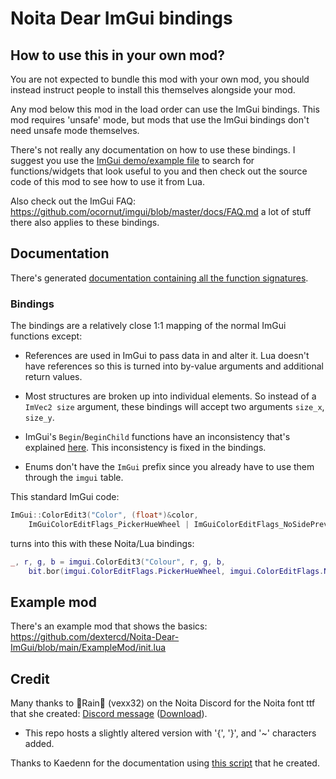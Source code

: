 # Noita Dear ImGui bindings

## How to use this in your own mod?

You are not expected to bundle this mod with your own mod, you should instead
instruct people to install this themselves alongside your mod.

Any mod below this mod in the load order can use the ImGui bindings. This mod requires 'unsafe' mode,
but mods that use the ImGui bindings don't need unsafe mode themselves.

There's not really any documentation on how to use these bindings. I suggest you
use the [ImGui demo/example file](https://github.com/ocornut/imgui/blob/9aae45eb4a05a5a1f96be1ef37eb503a12ceb889/imgui_demo.cpp)
to search for functions/widgets that look useful to you and then check out the
source code of this mod to see how to use it from Lua.

Also check out the ImGui FAQ: https://github.com/ocornut/imgui/blob/master/docs/FAQ.md
a lot of stuff there also applies to these bindings.

## Documentation

There's generated [documentation containing all the function signatures](Documentation.md).

### Bindings

The bindings are a relatively close 1:1 mapping of the normal ImGui functions except:

- References are used in ImGui to pass data in and alter it. Lua doesn't have
  references so this is turned into by-value arguments and additional return
  values.

- Most structures are broken up into individual elements. So instead of a
  `ImVec2 size` argument, these bindings will accept two arguments `size_x`,
  `size_y`.

- ImGui's `Begin`/`BeginChild` functions have an inconsistency that's explained
  [here](https://github.com/dextercd/Noita-Dear-ImGui/blob/037d4a8bad1fc976f8dd731067fdc312a986f747/src/lua_features/imgui_windows.cpp#L6-L12).
  This inconsistency is fixed in the bindings.

- Enums don't have the `ImGui` prefix since you already have to use them through
  the `imgui` table.

This standard ImGui code:

```cpp
ImGui::ColorEdit3("Color", (float*)&color,
    ImGuiColorEditFlags_PickerHueWheel | ImGuiColorEditFlags_NoSidePreview | ImGuiColorEditFlags_NoAlpha);
```

turns into this with these Noita/Lua bindings:

```lua
_, r, g, b = imgui.ColorEdit3("Colour", r, g, b,
    bit.bor(imgui.ColorEditFlags.PickerHueWheel, imgui.ColorEditFlags.NoSidePreview, imgui.ColorEditFlags.NoAlpha))
```

## Example mod

There's an example mod that shows the basics: https://github.com/dextercd/Noita-Dear-ImGui/blob/main/ExampleMod/init.lua


## Credit

Many thanks to 🌸Rain🌸 (vexx32) on the Noita Discord for the Noita font ttf that she created:
    [Discord message](https://discord.com/channels/453998283174576133/626791912443084801/794756926722277377)
    ([Download](https://cdn.discordapp.com/attachments/626791912443084801/794756926973411338/NoitaPixel.ttf)).

- This repo hosts a slightly altered version with '{', '}', and '~' characters added.

Thanks to Kaedenn for the documentation using [this script](https://github.com/Kaedenn/noita/blob/main/tools/imgui_parse_api.py) that he created.
